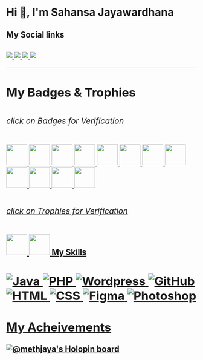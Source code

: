 

<div>
            <h1 align="left">Hi 👋,  I'm Sahansa Jayawardhana</h1>
            
<h2 aling="left">
            My Social links
            <br>
<h2/>
   <a href="https://www.linkedin.com/in/sahansajay/">
  <img src="https://img.shields.io/badge/-Sahansa_Jayawardhana-blue?style=flat-square&logo=Linkedin&logoColor=white&link=https://www.linkedin.com/in/sahansajay" />
</a>
<a href="mailto:methjaya252@gmail.com">
<img src="https://img.shields.io/badge/-methjaya252@gmail.com-c14438?style=flat-square&logo=Gmail&logoColor=white&link=mailto:methjaya252@gmail.com" />
</a>
<a href="https://dev.to/lahiruroot">
<img src="https://img.shields.io/badge/DEV.to-methjaya-black" />
</a>
<a href="https://github.com/methjaya">
  <img src="https://img.shields.io/github/followers/methjaya?label=Follow&style=social" />
</a>
<div/>                    
<hr>
            

<h2 aling="left">
            My Badges & Trophies         
<h2/><h6>click on Badges for Verification</h6>
<a href="https://learn.microsoft.com/en-us/training/achievements/learn.wwl.train-evaluate-regression-models.badge?username=SahansaJayawardhana-4867">
<img src="https://learn.microsoft.com/learn/achievements/train-and-evaluate-regression-models.svg"width=55px align="right/>
</a>
<a href="https://learn.microsoft.com/en-us/training/achievements/learn.wwl.explore-analyze-data-with-python.badge?username=SahansaJayawardhana-4867">
<img src="https://learn.microsoft.com/learn/achievements/explore-and-analyze-data-with-python.svg"width=55px align="right />
</a>
<a href="https://learn.microsoft.com/en-us/training/achievements/learn.wwl.train-evaluate-classification-models.badge?username=SahansaJayawardhana-4867">
<img src="https://learn.microsoft.com/learn/achievements/train-and-evaluate-classification-models.svg"width=55px align="right />
</a>
<a href="https://learn.microsoft.com/en-us/training/achievements/learn.wwl.train-evaluate-cluster-models.badge?username=SahansaJayawardhana-4867">
<img src="https://learn.microsoft.com/learn/achievements/train-and-evaluate-clustering-models.svg"width=55px align="right />
</a>
<a href="https://learn.microsoft.com/en-us/training/achievements/learn.wwl.train-evaluate-deep-learn-models.badge?username=SahansaJayawardhana-4867">
<img src="https://learn.microsoft.com/learn/achievements/train-and-evaluate-deep-learning-models.svg"width=55px align="right />
</a>
<a href="https://learn.microsoft.com/en-us/training/achievements/learn.wwl.use-automated-machine-learning.badge?username=SahansaJayawardhana-4867">
<img src="https://learn.microsoft.com/learn/achievements/use-automated-machine-learning.svg"width=55px align="right />
</a>

<a href="https://learn.microsoft.com/en-us/training/achievements/learn.wwl.create-regression-model-azure-machine-learning-designer.badge?username=SahansaJayawardhana-4867">
<img src="https://learn.microsoft.com/learn/achievements/create-regression-model-azure-machine-learning-designer.svg"width=55px align="right />
</a>
<a href="https://learn.microsoft.com/en-us/training/achievements/learn.wwl.create-classification-model-with-azure-machine-learning-designer.badge?username=SahansaJayawardhana-4867">
<img src="https://learn.microsoft.com/learn/achievements/create-classification-model-azure-machine-learning-designer.svg"width=55px align="right />
</a>
<a href="https://learn.microsoft.com/en-us/training/achievements/learn.wwl.create-classification-model-with-azure-machine-learning-designer.badge?username=SahansaJayawardhana-4867">
<img src="https://learn.microsoft.com/learn/achievements/create-classification-model-azure-machine-learning-designer.svg"width=55px align="right />
</a>
<a href="https://learn.microsoft.com/en-us/training/achievements/learn.wwl.create-clustering-model-azure-machine-learning-designer.badge?username=SahansaJayawardhana-4867">
<img src="https://learn.microsoft.com/learn/achievements/create-clustering-model-azure-machine-learning-designer.svg" width=55px align="right/>
</a>
<a href="https://learn.microsoft.com/en-us/training/achievements/learn.wwl.create-clustering-model-azure-machine-learning-designer.badge?username=SahansaJayawardhana-4867">
<img src="https://learn.microsoft.com/learn/achievements/create-clustering-model-azure-machine-learning-designer.svg"width=55px align="right />
</a>
<a href="https://learn.microsoft.com/en-us/training/achievements/learn.data-ai.intro-to-azure-machine-learning-service.badge?username=SahansaJayawardhana-4867">
<img src="https://learn.microsoft.com/learn/achievements/intro-to-azure-machine-learning-service-badge.svg"width=55px align="right />
</a>



<h2 aling="left">
                 
<h2/><h6>click on Trophies for Verification</h6>
                       
<a href="https://learn.microsoft.com/en-us/training/achievements/learn.wwl.create-machine-learn-models.trophy?username=SahansaJayawardhana-4867">
<img src="https://learn.microsoft.com/learn/achievements/create-machine-learning-models.svg" width=55px align="right/>
</a>
<a href="https://learn.microsoft.com/en-us/training/achievements/learn.wwl.create-no-code-predictive-models-with-azure-machine-learning.trophy?username=SahansaJayawardhana-4867">
<img src="https://learn.microsoft.com/learn/achievements/create-no-code-predictive-models-with-azure-machine-learning.svg"width=55px align="right />
</a>

<br><br>           
             

                       
<br>
 <h2 aling="left">
           My Skills       
<h2/           
            
  

            

<!--- 
![React](https://img.shields.io/badge/-React.js-2088FF?style=flat-square&logo=react)
![Flutter](https://img.shields.io/badge/-Flutter-02569B?style=flat-square&logo=flutter)
![Git](https://img.shields.io/badge/-Git-black?style=flat-square&logo=git)
![Github Actions](http://img.shields.io/badge/-Github%20Actions-2088FF?style=flat-square&logo=github-actions&logoColor=ffffff)
![AzureCloud](https://img.shields.io/badge/Microsoft%20Azure-02569B?style=flat-square&logo=microsoft-azure)
![Google Cloud](https://img.shields.io/badge/Google%20Cloud-black?style=flat-square&logo=google-cloud)
--->
![Java](https://img.shields.io/badge/-Java-red?style=flat-square&logo=java)
![PHP](https://img.shields.io/badge/PHP-black?style=flat-square&logo=php)
![Wordpress](https://img.shields.io/badge/Wordpress-1572B6?style=flat-square&logo=wordpress)
![GitHub](https://img.shields.io/badge/-GitHub-181717?style=flat-square&logo=github)
![HTML](https://img.shields.io/badge/-HTML-orange?style=flat-square&logo=html)
![CSS](https://img.shields.io/badge/-CSS-yellow?style=flat-square&logo=css)
![Figma](https://img.shields.io/badge/-FIGMA-blueviolet?style=flat-square&logo=figma)
![Photoshop](https://img.shields.io/badge/-Photoshop-blue?style=flat-square&logo=Photoshop)

<h2> My Acheivements </h2>
            
[![@methjaya's Holopin board](https://holopin.io/api/user/board?user=methjaya)](https://www.holopin.io/@methjaya)
 <!--
[![Sahansa's GitHub stats](https://github-readme-stats.vercel.app/api?username=methjaya)](https://github.com/methjaya/github-readme-stats)
  
[![Top Langs](https://github-readme-stats.vercel.app/api/top-langs/?username=methjaya)](https://github.com/methjaya/github-readme-stats)

-->








